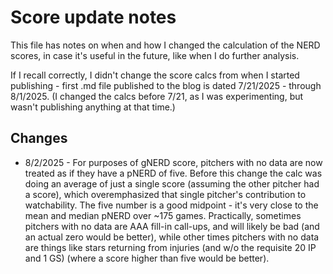 # Score update notes

This file has notes on when and how I changed the calculation of the NERD scores, in case it's useful in the future, like when I do further analysis.

If I recall correctly, I didn't change the score calcs from when I started publishing - first .md file published to the blog is dated 7/21/2025 - through 8/1/2025. (I changed the calcs before 7/21, as I was experimenting, but wasn't publishing anything at that time.)

## Changes

- 8/2/2025 - For purposes of gNERD score, pitchers with no data are now treated as if they have a pNERD of five. Before this change the calc was doing an average of just a single score (assuming the other pitcher had a score), which overemphasized that single pitcher's contribution to watchability. The five number is a good midpoint - it's very close to the mean and median pNERD over ~175 games. Practically, sometimes pitchers with no data are AAA fill-in call-ups, and will likely be bad (and an actual zero would be better), while other times pitchers with no data are things like stars returning from injuries (and w/o the requisite 20 IP and 1 GS) (where a score higher than five would be better).
